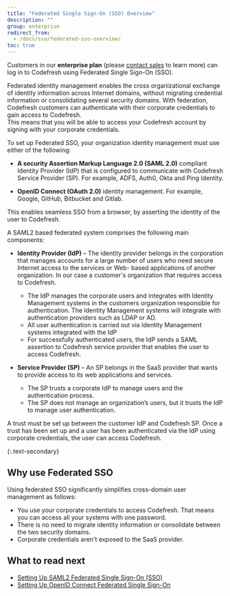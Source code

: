 ```yaml
---
title: "Federated Single Sign-On (SSO) Overview"
description: ""
group: enterprise
redirect_from:
  - /docs/sso/federated-sso-overview/
toc: true
---
```

  
  Customers in our **enterprise plan** (please [contact sales](https://codefresh.io/contact-sales/) to learn more) can log in to Codefresh using Federated Single Sign-On (SSO).

  Federated identity management enables the cross organizational exchange of identity information across Internet domains, without migrating credential information or consolidating several security domains. With federation, Codefresh customers can authenticate with their corporate credentials to gain access to Codefresh.  
  This means that you will be able to access your Codefresh account by signing with your corporate credentials. 
  
  To set up Federated SSO, your organization identity management must use either of the following:

  - **A security Assertion Markup Language 2.0 (SAML 2.0)** compliant Identity Provider (IdP) that is configured to communicate with Codefresh Service Provider (SP). For example, ADFS, Auth0, Okta and Ping Identity. 
  
  - **OpenID Connect (OAuth 2.0)** identity management. For example, Google, GitHub, Bitbucket and Gitlab.
  
  This enables seamless SSO from a browser, by asserting the identity of the user to Codefresh.

A SAML2 based federated system comprises the following main components:

  - **Identity Provider (IdP)** – The identity provider belongs in the corporation that manages accounts for a large number of users who need secure Internet access to the services or Web- based applications of another organization. In our case a customer's organization that requires access to Codefresh.
    - The IdP manages the corporate users and integrates with Identity Management systems in the customers organization responsible for authentication. The Identity Management systems will integrate with authentication providers such as LDAP or AD.
    - All user authentication is carried out via Identity Management systems integrated with the IdP
    - For successfully authenticated users, the IdP sends a SAML assertion to Codefresh service provider that enables the user to access Codefresh.

  - **Service Provider (SP)** – An SP belongs in the SaaS provider that wants to provide access to its web applications and services.
    - The SP trusts a corporate IdP to manage users and the authentication process.
    - The SP does not manage an organization’s users, but it trusts the IdP to manage user authentication.

  A trust must be set up between the customer IdP and Codefresh SP. Once a trust has been set up and a user has been authenticated via the IdP using corporate credentials, the user can access Codefresh.

{:.text-secondary}
## Why use Federated SSO

Using federated SSO significantly simplifies cross-domain user management as follows:
  
  - You use your corporate credentials to access Codefresh. That means you can access all your systems with one password.
  - There is no need to migrate identity information or consolidate between the two security domains.
  - Corporate credentials aren't exposed to the SaaS provider.

## What to read next

* [Setting Up SAML2 Federated Single Sign-On (SSO)](sso-setup-saml2)
* [Setting Up OpenID Connect Federated Single Sign-On](sso-setup-oauth2)

  
